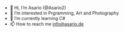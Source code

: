 - 👋 Hi, I’m Asario (@Asario2)
- 👀 I’m interested in Prgramming, Art and Photography
- 🌱 I’m currently learning C#
- 📫 How to reach me info@asario.de

<!---
Asario2/Asario2 is a ✨ special ✨ repository because its `README.md` (this file) appears on your GitHub profile.
You can click the Preview link to take a look at your changes.
--->
